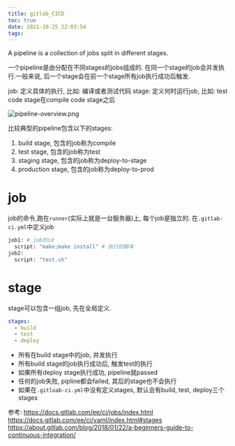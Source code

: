 ```yaml
---
title: gitlab_CICD
toc: true
date: 2021-10-25 22:03:54
tags:
---
```

 A pipeline is a collection of jobs split in different stages.

一个pipeline是由分配在不同stages的jobs组成的. 在同一个stage的job会并发执行.一般来说, 后一个stage会在前一个stage所有job执行成功后触发.


job: 定义具体的执行, 比如: 编译或者测试代码
stage: 定义何时运行job, 比如: test code stage在compile code stage之后

![pipeline-overview.png](https://about.gitlab.com/images/blogimages/pipeline-overview.png)

比较典型的pipeline包含以下的stages:
1. build stage, 包含的job称为compile
2. test stage, 包含的job称为test
3. staging stage, 包含的job称为deploy-to-stage
4. production stage, 包含的job称为deploy-to-prod


# job
job的命令,跑在`runner`(实际上就是一台服务器)上, 每个job是独立的.
在`.gitlab-ci.yml`中定义job
```sh
job1: # job的id
  script: "make;make install" # 执行的脚本
job2:
  script: "test.sh"
```

# stage
stage可以包含一组job, 先在全局定义.
```yml
stages:
  - build
  - test
  - deploy
```
- 所有在build stage中的job, 并发执行
- 所有build stage的job执行成功后, 触发test的执行
- 如果所有deploy stage执行成功,  pipeline就passed
- 任何的job失败, pipline都会failed, 其后的stage也不会执行
- 如果在`.gitloab-ci.yml`中没有定义stages, 默认会有build, test, deploy三个stages




参考:
https://docs.gitlab.com/ee/ci/jobs/index.html
https://docs.gitlab.com/ee/ci/yaml/index.html#stages
https://about.gitlab.com/blog/2018/01/22/a-beginners-guide-to-continuous-integration/